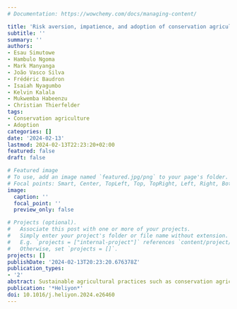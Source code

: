 ```yaml
---
# Documentation: https://wowchemy.com/docs/managing-content/

title: 'Risk aversion, impatience, and adoption of conservation agriculture practices among smallholders in Zambia' 
subtitle: ''
summary: ''
authors:
- Esau Simutowe
- Hambulo Ngoma
- Mark Manyanga
- João Vasco Silva
- Frédéric Baudron
- Isaiah Nyagumbo
- Kelvin Kalala
- Mukwemba Habeenzu
- Christian Thierfelder
tags:
- Conservation agriculture
- Adoption
categories: []
date: '2024-02-13'
lastmod: 2024-02-13T22:23:20+02:00
featured: false
draft: false

# Featured image
# To use, add an image named `featured.jpg/png` to your page's folder.
# Focal points: Smart, Center, TopLeft, Top, TopRight, Left, Right, BottomLeft, Bottom, BottomRight.
image:
  caption: ''
  focal_point: ''
  preview_only: false

# Projects (optional).
#   Associate this post with one or more of your projects.
#   Simply enter your project's folder or file name without extension.
#   E.g. `projects = ["internal-project"]` references `content/project/deep-learning/index.md`.
#   Otherwise, set `projects = []`.
projects: []
publishDate: '2024-02-13T20:23:20.676378Z'
publication_types:
- '2'
abstract: Sustainable agricultural practices such as conservation agriculture have been promoted in southern Africa for nearly three decades, but their adoption remains low. It is of policy interest to unpack behavioural drivers of adoption to understand why adoption remains lower than anticipated. 0This paper assesses the effects of risk aversion and impatience on the extent and intensity of the adoption of conservation agriculture using panel data collected from 646 households in 2021 and 2022 in Zambia. We find that 12% and 18% of the smallholders were impatient and risk averse, respectively. There are two main empirical findings based on panel data Probit and Tobit models. First, on the extensive margin, being impatient is correlated with a decreased likelihood of adopting combined minimum-tillage (MT) and rotation by 2.9 percentage points and being risk averse is associated with a decreased propensity of adopting combined minimum tillage (MT) and mulching by 3.2 percentage points. Being risk averse is correlated with a decreased chance of adopting basins by 2.8 percentage points. Second, on the intensive margin, impatience and risk aversion are significantly correlated with reduced adoption intensity of basins, ripping, minimum tillage (MT), and combined MT and rotation by 0.02–0.22 ha. These findings imply a need to embed risk management (e.g., through crop yield insurance) in the scaling of sustainable agricultural practices to incentivise adoption. This can help to nudge initial adoption and to protect farmers from yield penalties that are common in experimentation stages."
publication: '*Heliyon*'
doi: 10.1016/j.heliyon.2024.e26460
---
```

